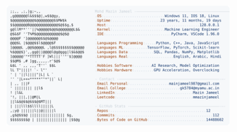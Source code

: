 <picture>
  <source srcset="https://raw.githubusercontent.com/mmazinjameel/mmazinjameel/main/dark_mode.svg?v=1761293688" media="(prefers-color-scheme: dark)">
  <img src="https://raw.githubusercontent.com/mmazinjameel/mmazinjameel/main/light_mode.svg?v=1761293688">
</picture>

